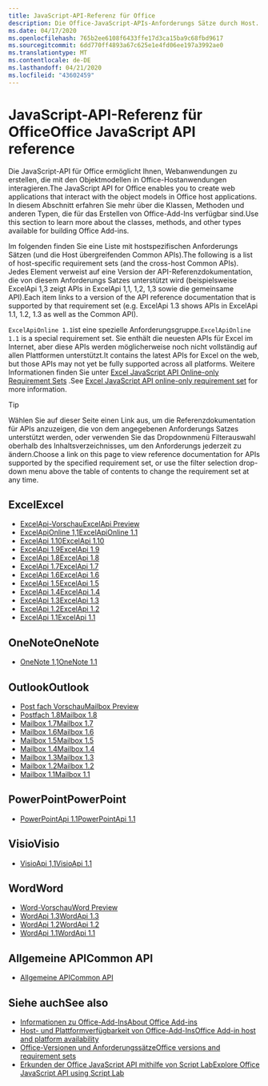```yaml
---
title: JavaScript-API-Referenz für Office
description: Die Office-JavaScript-APIs-Anforderungs Sätze durch Host.
ms.date: 04/17/2020
ms.openlocfilehash: 765b2ee6108f6433ffe17d3ca15ba9c68fbd9617
ms.sourcegitcommit: 6dd770ff4893a67c625e1e4fd06ee197a3992ae0
ms.translationtype: MT
ms.contentlocale: de-DE
ms.lasthandoff: 04/21/2020
ms.locfileid: "43602459"
---
```

# <a name="office-javascript-api-reference"></a><span data-ttu-id="10bce-103">JavaScript-API-Referenz für Office</span><span class="sxs-lookup"><span data-stu-id="10bce-103">Office JavaScript API reference</span></span>

<span data-ttu-id="10bce-104">Die JavaScript-API für Office ermöglicht Ihnen, Webanwendungen zu erstellen, die mit den Objektmodellen in Office-Hostanwendungen interagieren.</span><span class="sxs-lookup"><span data-stu-id="10bce-104">The JavaScript API for Office enables you to create web applications that interact with the object models in Office host applications.</span></span> <span data-ttu-id="10bce-105">In diesem Abschnitt erfahren Sie mehr über die Klassen, Methoden und anderen Typen, die für das Erstellen von Office-Add-Ins verfügbar sind.</span><span class="sxs-lookup"><span data-stu-id="10bce-105">Use this section to learn more about the classes, methods, and other types available for building Office Add-ins.</span></span>

<span data-ttu-id="10bce-106">Im folgenden finden Sie eine Liste mit hostspezifischen Anforderungs Sätzen (und die Host übergreifenden Common APIs).</span><span class="sxs-lookup"><span data-stu-id="10bce-106">The following is a list of host-specific requirement sets (and the cross-host Common APIs).</span></span> <span data-ttu-id="10bce-107">Jedes Element verweist auf eine Version der API-Referenzdokumentation, die von diesem Anforderungs Satzes unterstützt wird (beispielsweise ExcelApi 1,3 zeigt APIs in ExcelApi 1,1, 1,2, 1,3 sowie die gemeinsame API).</span><span class="sxs-lookup"><span data-stu-id="10bce-107">Each item links to a version of the API reference documentation that is supported by that requirement set (e.g. ExcelApi 1.3 shows APIs in ExcelApi 1.1, 1.2, 1.3 as well as the Common API).</span></span>

<span data-ttu-id="10bce-108">`ExcelApiOnline 1.1`ist eine spezielle Anforderungsgruppe.</span><span class="sxs-lookup"><span data-stu-id="10bce-108">`ExcelApiOnline 1.1` is a special requirement set.</span></span> <span data-ttu-id="10bce-109">Sie enthält die neuesten APIs für Excel im Internet, aber diese APIs werden möglicherweise noch nicht vollständig auf allen Plattformen unterstützt.</span><span class="sxs-lookup"><span data-stu-id="10bce-109">It contains the latest APIs for Excel on the web, but those APIs may not yet be fully supported across all platforms.</span></span> <span data-ttu-id="10bce-110">Weitere Informationen finden Sie unter [Excel JavaScript API Online-only Requirement Sets](/office/dev/add-ins/reference/requirement-sets/excel-api-online-requirement-set) .</span><span class="sxs-lookup"><span data-stu-id="10bce-110">See [Excel JavaScript API online-only requirement set](/office/dev/add-ins/reference/requirement-sets/excel-api-online-requirement-set) for more information.</span></span>

> [!TIP]
> <span data-ttu-id="10bce-111">Wählen Sie auf dieser Seite einen Link aus, um die Referenzdokumentation für APIs anzuzeigen, die von dem angegebenen Anforderungs Satzes unterstützt werden, oder verwenden Sie das Dropdownmenü Filterauswahl oberhalb des Inhaltsverzeichnisses, um den Anforderungs jederzeit zu ändern.</span><span class="sxs-lookup"><span data-stu-id="10bce-111">Choose a link on this page to view reference documentation for APIs supported by the specified requirement set, or use the filter selection drop-down menu above the table of contents to change the requirement set at any time.</span></span>

## <a name="excel"></a><span data-ttu-id="10bce-112">Excel</span><span class="sxs-lookup"><span data-stu-id="10bce-112">Excel</span></span>

- [<span data-ttu-id="10bce-113">ExcelApi-Vorschau</span><span class="sxs-lookup"><span data-stu-id="10bce-113">ExcelApi Preview</span></span>](/javascript/api/excel?view=excel-js-preview)
- [<span data-ttu-id="10bce-114">ExcelApiOnline 1,1</span><span class="sxs-lookup"><span data-stu-id="10bce-114">ExcelApiOnline 1.1</span></span>](/javascript/api/excel?view=excel-js-online)
- [<span data-ttu-id="10bce-115">ExcelApi 1.10</span><span class="sxs-lookup"><span data-stu-id="10bce-115">ExcelApi 1.10</span></span>](/javascript/api/excel?view=excel-js-1.10)
- [<span data-ttu-id="10bce-116">ExcelApi 1.9</span><span class="sxs-lookup"><span data-stu-id="10bce-116">ExcelApi 1.9</span></span>](/javascript/api/excel?view=excel-js-1.9)
- [<span data-ttu-id="10bce-117">ExcelApi 1.8</span><span class="sxs-lookup"><span data-stu-id="10bce-117">ExcelApi 1.8</span></span>](/javascript/api/excel?view=excel-js-1.8)
- [<span data-ttu-id="10bce-118">ExcelApi 1.7</span><span class="sxs-lookup"><span data-stu-id="10bce-118">ExcelApi 1.7</span></span>](/javascript/api/excel?view=excel-js-1.7)
- [<span data-ttu-id="10bce-119">ExcelApi 1.6</span><span class="sxs-lookup"><span data-stu-id="10bce-119">ExcelApi 1.6</span></span>](/javascript/api/excel?view=excel-js-1.6)
- [<span data-ttu-id="10bce-120">ExcelApi 1.5</span><span class="sxs-lookup"><span data-stu-id="10bce-120">ExcelApi 1.5</span></span>](/javascript/api/excel?view=excel-js-1.5)
- [<span data-ttu-id="10bce-121">ExcelApi 1.4</span><span class="sxs-lookup"><span data-stu-id="10bce-121">ExcelApi 1.4</span></span>](/javascript/api/excel?view=excel-js-1.4)
- [<span data-ttu-id="10bce-122">ExcelApi 1.3</span><span class="sxs-lookup"><span data-stu-id="10bce-122">ExcelApi 1.3</span></span>](/javascript/api/excel?view=excel-js-1.3)
- [<span data-ttu-id="10bce-123">ExcelApi 1.2</span><span class="sxs-lookup"><span data-stu-id="10bce-123">ExcelApi 1.2</span></span>](/javascript/api/excel?view=excel-js-1.2)
- [<span data-ttu-id="10bce-124">ExcelApi 1.1</span><span class="sxs-lookup"><span data-stu-id="10bce-124">ExcelApi 1.1</span></span>](/javascript/api/excel?view=excel-js-1.1)

## <a name="onenote"></a><span data-ttu-id="10bce-125">OneNote</span><span class="sxs-lookup"><span data-stu-id="10bce-125">OneNote</span></span>

- [<span data-ttu-id="10bce-126">OneNote 1,1</span><span class="sxs-lookup"><span data-stu-id="10bce-126">OneNote 1.1</span></span>](/javascript/api/onenote?view=onenote-js-1.1)

## <a name="outlook"></a><span data-ttu-id="10bce-127">Outlook</span><span class="sxs-lookup"><span data-stu-id="10bce-127">Outlook</span></span>

- [<span data-ttu-id="10bce-128">Post fach Vorschau</span><span class="sxs-lookup"><span data-stu-id="10bce-128">Mailbox Preview</span></span>](/javascript/api/outlook?view=outlook-js-preview)
- [<span data-ttu-id="10bce-129">Postfach 1.8</span><span class="sxs-lookup"><span data-stu-id="10bce-129">Mailbox 1.8</span></span>](/javascript/api/outlook?view=outlook-js-1.8)
- [<span data-ttu-id="10bce-130">Mailbox 1.7</span><span class="sxs-lookup"><span data-stu-id="10bce-130">Mailbox 1.7</span></span>](/javascript/api/outlook?view=outlook-js-1.7)
- [<span data-ttu-id="10bce-131">Mailbox 1.6</span><span class="sxs-lookup"><span data-stu-id="10bce-131">Mailbox 1.6</span></span>](/javascript/api/outlook?view=outlook-js-1.6)
- [<span data-ttu-id="10bce-132">Mailbox 1.5</span><span class="sxs-lookup"><span data-stu-id="10bce-132">Mailbox 1.5</span></span>](/javascript/api/outlook?view=outlook-js-1.5)
- [<span data-ttu-id="10bce-133">Mailbox 1.4</span><span class="sxs-lookup"><span data-stu-id="10bce-133">Mailbox 1.4</span></span>](/javascript/api/outlook?view=outlook-js-1.4)
- [<span data-ttu-id="10bce-134">Mailbox 1.3</span><span class="sxs-lookup"><span data-stu-id="10bce-134">Mailbox 1.3</span></span>](/javascript/api/outlook?view=outlook-js-1.3)
- [<span data-ttu-id="10bce-135">Mailbox 1.2</span><span class="sxs-lookup"><span data-stu-id="10bce-135">Mailbox 1.2</span></span>](/javascript/api/outlook?view=outlook-js-1.2)
- [<span data-ttu-id="10bce-136">Mailbox 1.1</span><span class="sxs-lookup"><span data-stu-id="10bce-136">Mailbox 1.1</span></span>](/javascript/api/outlook?view=outlook-js-1.1)

## <a name="powerpoint"></a><span data-ttu-id="10bce-137">PowerPoint</span><span class="sxs-lookup"><span data-stu-id="10bce-137">PowerPoint</span></span>

- [<span data-ttu-id="10bce-138">PowerPointApi 1.1</span><span class="sxs-lookup"><span data-stu-id="10bce-138">PowerPointApi 1.1</span></span>](/javascript/api/powerpoint?view=powerpoint-js-1.1)

## <a name="visio"></a><span data-ttu-id="10bce-139">Visio</span><span class="sxs-lookup"><span data-stu-id="10bce-139">Visio</span></span>

- [<span data-ttu-id="10bce-140">VisioApi 1,1</span><span class="sxs-lookup"><span data-stu-id="10bce-140">VisioApi 1.1</span></span>](/javascript/api/visio?view=visio-js-1.1)

## <a name="word"></a><span data-ttu-id="10bce-141">Word</span><span class="sxs-lookup"><span data-stu-id="10bce-141">Word</span></span>

- [<span data-ttu-id="10bce-142">Word-Vorschau</span><span class="sxs-lookup"><span data-stu-id="10bce-142">Word Preview</span></span>](/javascript/api/word?view=word-js-preview)
- [<span data-ttu-id="10bce-143">WordApi 1.3</span><span class="sxs-lookup"><span data-stu-id="10bce-143">WordApi 1.3</span></span>](/javascript/api/word?view=word-js-1.3)
- [<span data-ttu-id="10bce-144">WordApi 1.2</span><span class="sxs-lookup"><span data-stu-id="10bce-144">WordApi 1.2</span></span>](/javascript/api/word?view=word-js-1.2)
- [<span data-ttu-id="10bce-145">WordApi 1.1</span><span class="sxs-lookup"><span data-stu-id="10bce-145">WordApi 1.1</span></span>](/javascript/api/word?view=word-js-1.1)

## <a name="common-api"></a><span data-ttu-id="10bce-146">Allgemeine API</span><span class="sxs-lookup"><span data-stu-id="10bce-146">Common API</span></span>

- [<span data-ttu-id="10bce-147">Allgemeine API</span><span class="sxs-lookup"><span data-stu-id="10bce-147">Common API</span></span>](/javascript/api/office?view=common-js)

## <a name="see-also"></a><span data-ttu-id="10bce-148">Siehe auch</span><span class="sxs-lookup"><span data-stu-id="10bce-148">See also</span></span>

- [<span data-ttu-id="10bce-149">Informationen zu Office-Add-Ins</span><span class="sxs-lookup"><span data-stu-id="10bce-149">About Office Add-ins</span></span>](/office/dev/add-ins/overview)
- [<span data-ttu-id="10bce-150">Host- und Plattformverfügbarkeit von Office-Add-Ins</span><span class="sxs-lookup"><span data-stu-id="10bce-150">Office Add-in host and platform availability</span></span>](/office/dev/add-ins/overview/office-add-in-availability)
- [<span data-ttu-id="10bce-151">Office-Versionen und Anforderungssätze</span><span class="sxs-lookup"><span data-stu-id="10bce-151">Office versions and requirement sets</span></span>](/office/dev/add-ins/develop/office-versions-and-requirement-sets)
- [<span data-ttu-id="10bce-152">Erkunden der Office JavaScript API mithilfe von Script Lab</span><span class="sxs-lookup"><span data-stu-id="10bce-152">Explore Office JavaScript API using Script Lab</span></span>](/office/dev/add-ins/overview/explore-with-script-lab)
